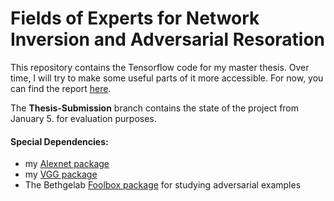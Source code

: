 # Fields of Experts for Network Inversion and Adversarial Resoration

This repository contains the Tensorflow code for my master thesis. Over time, I will try to make some useful parts of it more accessible. For now, you can find the report [here](https://github.com/frhrdr/deep_restoration/blob/master/latex/MSc%20Thesis%20Frederik%20Harder.pdf).

The **Thesis-Submission** branch contains the state of the project from January 5. for evaluation purposes.

#### Special Dependencies:

- my [Alexnet package](https://github.com/frhrdr/tf_alexnet)
- my [VGG package](https://github.com/frhrdr/tf_vgg)
- The Bethgelab [Foolbox package](https://github.com/bethgelab/foolbox) for studying adversarial examples